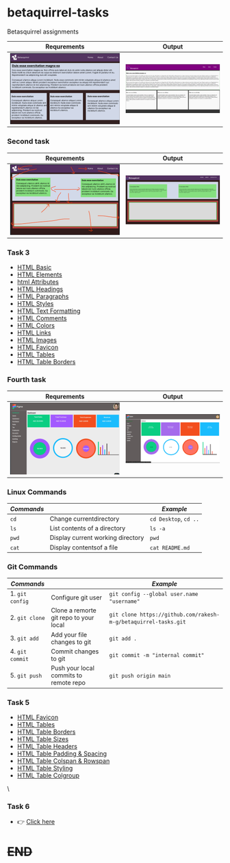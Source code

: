 # betaquirrel-tasks

Betasquirrel assignments

| Requrements                  | Output       |
| ---------------------------- | ------------ |
| ![task 1](images/task1-req.png) | ![Task 1](images/task-1.png) |
### **Second task**
| Requrements                  | Output       |
| ---------------------------- | ------------ |
| ![task 2](images/task3-req.png) | ![Task 2](images/task-2.png) | 
  ### **Task 3**
- [HTML Basic](https://www.w3schools.com/html/default.asp)
- [HTML Elements](https://www.w3schools.com/html/html_basic.asp)
- [html Attributes](https://www.w3schools.com/html/html_attributes.asp)
- [HTML Headings](https://www.w3schools.com/html/html_headings.asp)
- [HTML Paragraphs](https://www.w3schools.com/html/html_paragraphs.asp)
- [HTML Styles](https://www.w3schools.com/html/html_styles.asp)
- [HTML Text Formatting](https://www.w3schools.com/html/html_formatting.asp)
- [HTML Comments](https://www.w3schools.com/html/html_comments.asp)
- [HTML Colors](https://www.w3schools.com/html/html_colors.asp)
- [HTML Links](https://www.w3schools.com/html/html_links.asp)
- [HTML Images](https://www.w3schools.com/html/html_images.asp)
- [HTML Favicon](https://www.w3schools.com/html/html_favicon.asp)
- [HTML Tables](https://www.w3schools.com/html/html_tables.asp)
- [HTML Table Borders](https://www.w3schools.com/html/html_table_borders.asp)
### **Fourth task**
| Requrements                  | Output       |
| ---------------------------- | ------------ |
| ![task 4](images/task4-req.png) | ![Task 4](images/task-4.png) | 

 ### **Linux Commands**
| *Commands* |                        | *Example*               |
| -------- | ---------------------- | --------------------- |
| `cd`     | Change currentdirectory | `cd Desktop`, `cd ..` |
| `ls`     | List contents of a directory | `ls -a`          |
| `pwd`    | Display current working directory | `pwd`       |
| `cat`    | Display contentsof a file         | `cat README.md` |
### **Git Commands**
| *Commands* |                                   | *Example* |
| -------- | --------------------------------- | ------- |
| 1. `git config` | Configure git user         | `git config --global user.name "username"` |
| 2. `git clone` | Clone a remorte git repo to your local | `git clone https://github.com/rakesh-m-g/betaquirrel-tasks.git` |
| 3. `git add` | Add your file changes to git  | `git add .` |
| 4. `git commit` | Commit changes to git | `git commit -m "internal commit"` |
| 5. `git push` | Push your local commits to remote repo | `git push origin main` |


### Task 5

- [HTML Favicon](https://www.w3schools.com/html/html_favicon.asp)
- [HTML Tables](https://www.w3schools.com/html/html_tables.asp)
- [HTML Table Borders](https://www.w3schools.com/html/html_table_borders.asp)
- [HTML Table Sizes](https://www.w3schools.com/html/html_table_sizes.asp)
- [HTML Table Headers](https://www.w3schools.com/html/html_table_headers.asp)
- [HTML Table Padding & Spacing](https://www.w3schools.com/html/html_table_padding_spacing.asp)
- [HTML Table Colspan & Rowspan](https://www.w3schools.com/html/html_table_colspan_rowspan.asp)
- [HTML Table Styling](https://www.w3schools.com/html/html_table_styling.asp)
- [HTML Table Colgroup](https://www.w3schools.com/html/html_table_colgroup.asp)

 \\

### **Task 6**

 - 👉 [Click here]( https://rakesh-m-g.github.io/betaquirrel-tasks/)
 # ~~END~~